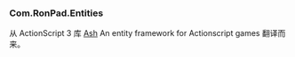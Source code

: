 ### Com.RonPad.Entities
从 ActionScript 3 库 [Ash](https://github.com/richardlord/Ash) An entity framework for Actionscript games 翻译而来。
